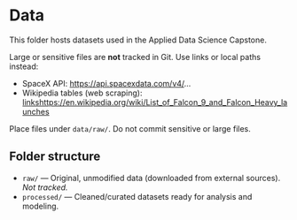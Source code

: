 # Data 

This folder hosts datasets used in the Applied Data Science Capstone.  

Large or sensitive files are **not** tracked in Git. Use links or local paths instead:

- SpaceX API: https://api.spacexdata.com/v4/...
- Wikipedia tables (web scraping): <linkshttps://en.wikipedia.org/wiki/List_of_Falcon_9_and_Falcon_Heavy_launches>

Place files under `data/raw/`. Do not commit sensitive or large files.

## Folder structure

- `raw/` — Original, unmodified data (downloaded from external sources). *Not tracked.*
- `processed/` — Cleaned/curated datasets ready for analysis and modeling.

